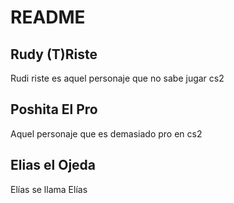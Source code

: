 # README
## Rudy (T)Riste
Rudi riste es aquel personaje que no sabe jugar cs2
## Poshita El Pro
Aquel personaje que es demasiado pro en cs2
## Elias el Ojeda
Elías se llama Elías